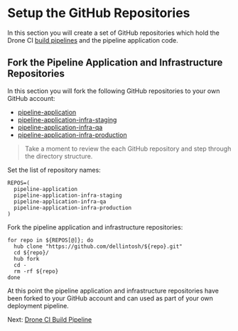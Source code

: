 # Setup the GitHub Repositories

In this section you will create a set of GitHub repositories which hold the Drone CI [build pipelines](http://docs.drone.io/pipelines/) and the pipeline application code.

## Fork the Pipeline Application and Infrastructure Repositories

In this section you will fork the following GitHub repositories to your own GitHub account:

* [pipeline-application](https://github.com/dellintosh/pipeline-application)
* [pipeline-application-infra-staging](https://github.com/dellintosh/pipeline-application-infra-staging)
* [pipeline-application-infra-qa](https://github.com/dellintosh/pipeline-application-infra-qa)
* [pipeline-application-infra-production](https://github.com/dellintosh/pipeline-application-infra-production)

> Take a moment to review the each GitHub repository and step through the directory structure.

Set the list of repository names:

```
REPOS=(
  pipeline-application
  pipeline-application-infra-staging
  pipeline-application-infra-qa
  pipeline-application-infra-production
)
```

Fork the pipeline application and infrastructure repositories:

```
for repo in ${REPOS[@]}; do
  hub clone "https://github.com/dellintosh/${repo}.git"
  cd ${repo}/
  hub fork
  cd -
  rm -rf ${repo}
done
```

At this point the pipeline application and infrastructure repositories have been forked to your GitHub account and can used as part of your own deployment pipeline.


Next: [Drone CI Build Pipeline](build-pipeline.md)